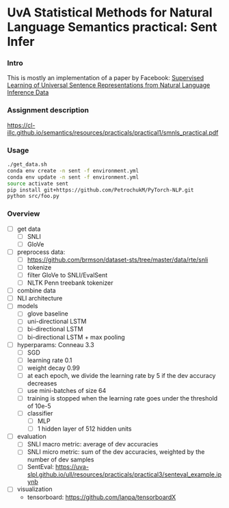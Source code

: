 # UvA Statistical Methods for Natural Language Semantics practical: Sent Infer

### Intro

This is mostly an implementation of a paper by Facebook:
[Supervised Learning of Universal Sentence Representations from 
Natural Language Inference Data](https://www.arxiv-vanity.com/papers/1705.02364/)

### Assignment description
https://cl-illc.github.io/semantics/resources/practicals/practical1/smnls_practical.pdf

### Usage

```bash
./get_data.sh
conda env create -n sent -f environment.yml
conda env update -n sent -f environment.yml
source activate sent
pip install git+https://github.com/PetrochukM/PyTorch-NLP.git
python src/foo.py
```

### Overview

- [ ] get data
    - [ ] SNLI
    - [ ] GloVe
- [ ] preprocess data:
    - [ ] https://github.com/brmson/dataset-sts/tree/master/data/rte/snli
    - [ ] tokenize
    - [ ] filter GloVe to SNLI/EvalSent
    - [ ] NLTK Penn treebank tokenizer
- [ ] combine data
- [ ] NLI architecture
- [ ] models
    - [ ] glove baseline
    - [ ] uni-directional LSTM
    - [ ] bi-directional LSTM
    - [ ] bi-directional LSTM + max pooling
- [ ] hyperparams: Conneau 3.3
    - [ ] SGD
    - [ ] learning rate 0.1
    - [ ] weight decay 0.99
    - [ ] at each epoch, we divide the learning rate by 5 if the dev accuracy decreases
    - [ ] use mini-batches of size 64
    - [ ] training is stopped when the learning rate goes under the threshold of 10e-5
    - [ ] classifier
        - [ ] MLP
        - [ ] 1 hidden layer of 512 hidden units
- [ ] evaluation
    - [ ] SNLI macro metric: average of dev accuracies
    - [ ] SNLI micro metric: sum of the dev accuracies, weighted by the number of dev samples
    - [ ] SentEval: https://uva-slpl.github.io/ull/resources/practicals/practical3/senteval_example.ipynb
- [ ] visualization
    - tensorboard: https://github.com/lanpa/tensorboardX
